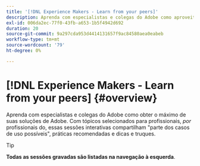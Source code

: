 ```yaml
---
title: '[!DNL Experience Makers - Learn from your peers]'
description: Aprenda com especialistas e colegas do Adobe como aproveitar ao máximo as soluções da Adobe. [!DNL Experience Makers - Learn from your peers] é uma série global de eventos virtuais de aprendizado para clientes, com o objetivo de aprofundar [!DNL Adobe Experience Cloud] soluções.
exl-id: 006da2ec-77f0-43fb-a653-1b5f4942d692
duration: 20
source-git-commit: 9a297cda953d4414131657f9ac84580aea0eabeb
workflow-type: tm+mt
source-wordcount: '79'
ht-degree: 0%

---
```


# [!DNL Experience Makers - Learn from your peers] {#overview}

<!-- <img alt="Experience Makers Learn from your peers" src="./assets/skill-exchange.png" /> -->

Aprenda com especialistas e colegas do Adobe como obter o máximo de suas soluções de Adobe. Com tópicos selecionados para profissionais, _por_ profissionais do, essas sessões interativas compartilham &quot;parte dos casos de uso possíveis&quot;, práticas recomendadas e dicas e truques.

>[!TIP]
>
>**Todas as sessões gravadas são listadas na navegação à esquerda**.
